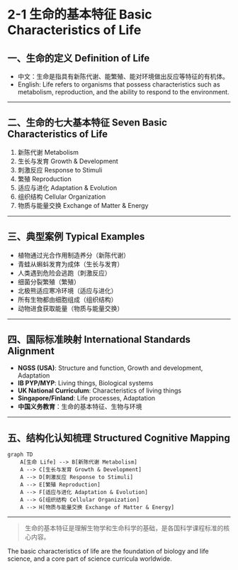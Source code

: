 # 2-1 生命的基本特征 Basic Characteristics of Life

## 一、生命的定义 Definition of Life

- 中文：生命是指具有新陈代谢、能繁殖、能对环境做出反应等特征的有机体。
- English: Life refers to organisms that possess characteristics such as metabolism, reproduction, and the ability to respond to the environment.

---

## 二、生命的七大基本特征 Seven Basic Characteristics of Life

1. 新陈代谢 Metabolism
2. 生长与发育 Growth & Development
3. 刺激反应 Response to Stimuli
4. 繁殖 Reproduction
5. 适应与进化 Adaptation & Evolution
6. 组织结构 Cellular Organization
7. 物质与能量交换 Exchange of Matter & Energy

---

## 三、典型案例 Typical Examples

- 植物通过光合作用制造养分（新陈代谢）
- 青蛙从蝌蚪发育为成体（生长与发育）
- 人类遇到危险会逃跑（刺激反应）
- 细菌分裂繁殖（繁殖）
- 北极熊适应寒冷环境（适应与进化）
- 所有生物都由细胞组成（组织结构）
- 动物进食获取能量（物质与能量交换）

---

## 四、国际标准映射 International Standards Alignment

- **NGSS (USA)**: Structure and function, Growth and development, Adaptation
- **IB PYP/MYP**: Living things, Biological systems
- **UK National Curriculum**: Characteristics of living things
- **Singapore/Finland**: Life processes, Adaptation
- **中国义务教育**：生命的基本特征、生物与环境

---

## 五、结构化认知梳理 Structured Cognitive Mapping

```mermaid
graph TD
    A[生命 Life] --> B[新陈代谢 Metabolism]
    A --> C[生长与发育 Growth & Development]
    A --> D[刺激反应 Response to Stimuli]
    A --> E[繁殖 Reproduction]
    A --> F[适应与进化 Adaptation & Evolution]
    A --> G[组织结构 Cellular Organization]
    A --> H[物质与能量交换 Exchange of Matter & Energy]
```

---

> 生命的基本特征是理解生物学和生命科学的基础，是各国科学课程标准的核心内容。

The basic characteristics of life are the foundation of biology and life science, and a core part of science curricula worldwide.
